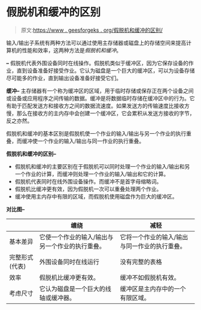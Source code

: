 # 假脱机和缓冲的区别

> 原文:[https://www . geesforgeks . org/假脱机和缓冲的区别/](https://www.geeksforgeeks.org/difference-between-spooling-and-buffering/)

输入/输出子系统有两种方法可以通过使用主存储器或磁盘上的存储空间来提高计算机的性能和效率，这两种方法是*假脱机和缓冲*。

**–**
假脱机代表外围设备同时在线操作。假脱机类似于缓冲区，因为它保存设备的作业，直到设备准备好接受作业。它认为磁盘是一个巨大的缓冲区，可以为设备存储尽可能多的作业，直到输出设备准备好接受它们。

**缓冲–**
主存储器有一个称为缓冲区的区域，用于临时存储或保存正在两个设备之间或设备或应用程序之间传输的数据。缓冲是将数据临时存储在缓冲区中的行为。它有助于匹配发送方和接收方之间的数据流速度。如果发送方的传输速度比接收方慢，那么在接收方的主内存中会创建一个缓冲区，它会累积从发送方接收的字节，反之亦然。

假脱机和缓冲的基本区别是假脱机使一个作业的输入/输出与另一个作业的执行重叠，而缓冲使一个作业的输入/输出与同一作业的执行重叠。

**假脱机和缓冲的区别–**

*   假脱机和缓冲的主要区别在于假脱机可以同时处理一个作业的输入/输出和另一个作业的计算，而缓冲则处理一个作业的输入/输出和它的计算。
*   假脱机代表同时在线外围设备操作。而缓冲不是首字母缩略词。
*   假脱机比缓冲更有效，因为假脱机一次可以重叠处理两个作业。
*   缓冲使用主内存中有限的区域，而假脱机使用磁盘作为巨大的缓冲区。

**对比图–**

|  | 缠绕 | 减轻 |
| --- | --- | --- |
| 基本差异 | 它使一个作业的输入/输出与另一个作业的执行重叠。 | 它将一个作业的输入/输出与同一作业的执行重叠。 |
| 完整形式(代表) | 外围设备同时在线运行 | 没有完整的表格 |
| 效率 | 假脱机比缓冲更有效。 | 缓冲不如假脱机有效。 |
| 考虑尺寸 | 它认为磁盘是一个巨大的线轴或缓冲器。 | 缓冲区是主内存中的一个有限区域。 |